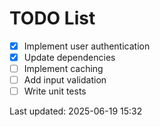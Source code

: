 # TODO List

- [x] Implement user authentication
- [x] Update dependencies
- [ ] Implement caching
- [ ] Add input validation
- [ ] Write unit tests

Last updated: 2025-06-19 15:32
